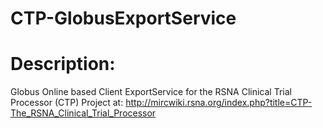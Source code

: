 CTP-GlobusExportService
=======================
Description:
===========
Globus Online based Client ExportService for the RSNA Clinical Trial Processor (CTP) Project at: 
http://mircwiki.rsna.org/index.php?title=CTP-The_RSNA_Clinical_Trial_Processor

